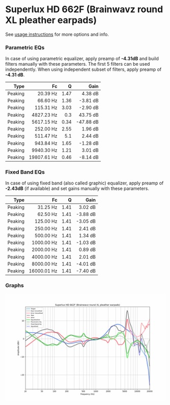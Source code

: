 # Superlux HD 662F (Brainwavz round XL pleather earpads)
See [usage instructions](https://github.com/jaakkopasanen/AutoEq#usage) for more options and info.

### Parametric EQs
In case of using parametric equalizer, apply preamp of **-4.31dB** and build filters manually
with these parameters. The first 5 filters can be used independently.
When using independent subset of filters, apply preamp of **-4.31 dB**.

| Type    | Fc          |    Q | Gain      |
|--------:|------------:|-----:|----------:|
| Peaking | 20.39 Hz    | 1.47 | 4.38 dB   |
| Peaking | 66.60 Hz    | 1.36 | -3.81 dB  |
| Peaking | 115.31 Hz   | 3.03 | -2.90 dB  |
| Peaking | 4827.23 Hz  | 0.3  | 43.75 dB  |
| Peaking | 5617.15 Hz  | 0.34 | -47.88 dB |
| Peaking | 252.00 Hz   | 2.55 | 1.96 dB   |
| Peaking | 511.47 Hz   | 5.1  | 2.44 dB   |
| Peaking | 943.84 Hz   | 1.65 | -1.28 dB  |
| Peaking | 9940.30 Hz  | 1.21 | 3.01 dB   |
| Peaking | 19807.61 Hz | 0.46 | -8.14 dB  |

### Fixed Band EQs
In case of using fixed band (also called graphic) equalizer, apply preamp of **-2.43dB**
(if available) and set gains manually with these parameters.

| Type    | Fc          |    Q | Gain     |
|--------:|------------:|-----:|---------:|
| Peaking | 31.25 Hz    | 1.41 | 3.02 dB  |
| Peaking | 62.50 Hz    | 1.41 | -3.88 dB |
| Peaking | 125.00 Hz   | 1.41 | -3.05 dB |
| Peaking | 250.00 Hz   | 1.41 | 2.41 dB  |
| Peaking | 500.00 Hz   | 1.41 | 1.34 dB  |
| Peaking | 1000.00 Hz  | 1.41 | -1.03 dB |
| Peaking | 2000.00 Hz  | 1.41 | 0.89 dB  |
| Peaking | 4000.00 Hz  | 1.41 | 2.01 dB  |
| Peaking | 8000.00 Hz  | 1.41 | -4.01 dB |
| Peaking | 16000.01 Hz | 1.41 | -7.40 dB |

### Graphs
![](./Superlux%20HD%20662F%20(Brainwavz%20round%20XL%20pleather%20earpads).png)